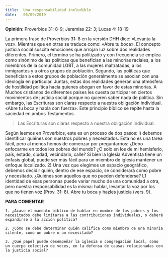 ```yaml
---
title:  Una responsabilidad ineludible
date:   05/09/2019
---
```


**Opinión**: Proverbios 31: 8-9; Jeremías 22: 3; Lucas 4: 18-19 

La primera frase de Proverbios 31: 8 en la versión DHH dice: «Levanta la voz». Mientras que en otras se traduce como: «Abre tu boca». El concepto justicia social suscita emociones que arrojan luz sobre dos realidades diferentes. Primero, el término se ha politizado y con frecuencia se emplea como sinónimo de las políticas que benefician a las minorías raciales, a los miembros de la comunidad LGBT, a las mujeres maltratadas, a los inmigrantes y a otros grupos de población. Segundo, las políticas que benefician a estos grupos de población generalmente se asocian con una ideología en particular. Juntas, estas dos realidades generan una atmósfera de hostilidad política hacia quienes abogan en favor de estas minorías. A Muchos cristianos de diferentes países les cuesta participar en ciertos movimientos de justicia social porque no quieren saber nada de política. Sin embargo, las Escrituras son claras respecto a nuestra obligación individual. «Abre tu boca y habla con fuerza». Este principio bíblico se repite hasta la saciedad en ambos Testamentos. 

> Las Escrituras son claras respecto a nuestra obligación individual. 

Según leemos en Proverbios, este es un proceso de dos pasos: l) debemos identificar quiénes son nuestros pobres y necesitados. Esta no es una tarea fácil, pero al menos hemos de comenzar por preguntarnos: ¿Debo enfocarme en todos los pobres del mundo? ¿O solo en los de mi hemisferio, país, estado, ciudad, vecindario, calle? Si bien la Iglesia Adventista tiene un énfasis global, puede ser más fácil para un miembro de iglesia mantener un enfoque localizado. 2) Una vez que elegimos un espacio geográfico, debemos decidir quién, dentro de ese espacio, se considerará como pobre y necesitado. ¿Quiénes son aquellos que no pueden defenderse? L1 identidad de esas personas puede variar mucho de una comunidad a otra, pero nuestra responsabilidad es la misma: hablar, levantar la voz por los que no tienen voz (Prov. 31: 8). Abre tu boca y hazles justicia (vers. 9). 

**PARA COMENTAR**

`1. ¿Acaso el mandato bíblico de hablar en nombre de los pobres y los necesitados debe limitarse a las contribuciones individuales, o deberá expandirse a la acción política?`

`2. ¿Cómo se debe determinar quién califica como miembro de una minoría silente, como un pobre o un necesitado?`

`3. ¿Qué papel puede desempeñar la iglesia o congregación local, como un cuerpo colectivo de voces, en la defensa de causas relacionadas con la justicia social?`